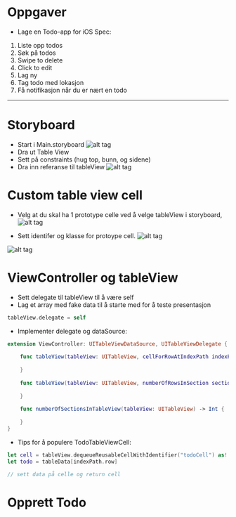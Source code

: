 # Oppgaver

- Lage en Todo-app for iOS
Spec:

1. Liste opp todos
2. Søk på todos
3. Swipe to delete
4. Click to edit
5. Lag ny 
6. Tag todo med lokasjon
7. Få notifikasjon når du er nært en todo

---

# Storyboard

- Start i Main.storyboard
![alt tag](https://github.com/Lomaas/iOS-kurs-foilsett/blob/master/presentasjonoppgaver/storyboard.png?raw=true)
- Dra ut Table View
- Sett på constraints (hug top, bunn, og sidene)
- Dra inn referanse til tableView
![alt tag](https://github.com/Lomaas/iOS-kurs-foilsett/blob/master/presentasjonoppgaver/ctrldrag.png?raw=true)


# Custom table view cell

- Velg at du skal ha 1 prototype celle ved å velge tableView i storyboard, 
![alt tag](https://github.com/Lomaas/iOS-kurs-foilsett/blob/master/presentasjonoppgaver/protoypecell.png?raw=true)

- Sett identifer og klasse for protoype cell. 
![alt tag](https://github.com/Lomaas/iOS-kurs-foilsett/blob/master/presentasjonoppgaver/customcell.png?raw=true)

![alt tag](https://github.com/Lomaas/iOS-kurs-foilsett/blob/master/presentasjonoppgaver/customclass.png?raw=true)

# ViewController og  tableView

- Sett delegate til tableView til å være self
- Lag et array med fake data til å starte med for å teste presentasjon

```swift
tableView.delegate = self
```

- Implementer delegate og dataSource:

```swift
extension ViewController: UITableViewDataSource, UITableViewDelegate {
    
    func tableView(tableView: UITableView, cellForRowAtIndexPath indexPath: NSIndexPath) -> UITableViewCell {
        
    }
    
    func tableView(tableView: UITableView, numberOfRowsInSection section: Int) -> Int {
        
    }
    
    func numberOfSectionsInTableView(tableView: UITableView) -> Int {
        
    }
}
```

- Tips for å populere TodoTableViewCell:

```swift
let cell = tableView.dequeueReusableCellWithIdentifier("todoCell") as! TodoTableViewCell
let todo = tableData[indexPath.row]

// sett data på celle og return cell

```


# Opprett Todo


